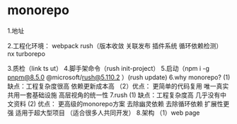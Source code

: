 # monorepo


1.地址

2.工程化环境：
webpack
rush（版本收敛 关联发布 插件系统 循环依赖检测）
nx
turborepo

3.质检（link ts ut）
4.脚手架命令（rush init-project）
5.启动（npm i -g pnpm@8.5.0 @microsoft/rush@5.110.2 ）(rush update)
6.why monorepo? 
 (1)缺点：工程复杂度很高 依赖更新成本高
（2）优点： 更简单的代码复用 唯一真实 共用一套基础设施 高层视角的统一性
7.rush
 (1) 缺点：工程复杂度高  几乎没有中文资料
 (2) 优点： 更高级的monorepo方案 去除幽灵依赖  去除循环依赖  扩展性更强  适用于超大型项目 （适合很多人共同开发）
 8.架构
 （1）web page